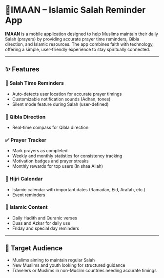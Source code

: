 # 📱IMAAN – Islamic Salah Reminder App

**IMAAN** is a mobile application designed to help Muslims maintain their daily Salah (prayers) by providing accurate prayer time reminders, Qibla direction, and Islamic resources. The app combines faith with technology, offering a simple, user-friendly experience to stay spiritually connected.

---

## ✨ Features

### 🕌 Salah Time Reminders
- Auto-detects user location for accurate prayer timings  
- Customizable notification sounds (Adhan, tones)  
- Silent mode feature during Salah (user-defined)  

### 🧭 Qibla Direction
- Real-time compass for Qibla direction  

### ✅ Prayer Tracker
- Mark prayers as completed  
- Weekly and monthly statistics for consistency tracking  
- Motivation badges and prayer streaks  
- Monthly rewards for top users (In shaa Allah)  

### 📅 Hijri Calendar
- Islamic calendar with important dates (Ramadan, Eid, Arafah, etc.)  
- Event reminders  

### 📖 Islamic Content
- Daily Hadith and Quranic verses  
- Duas and Azkar for daily use  
- Friday and special day reminders  

---

## 🎯 Target Audience
- Muslims aiming to maintain regular Salah  
- New Muslims and youth looking for structured guidance  
- Travelers or Muslims in non-Muslim countries needing accurate timings  
